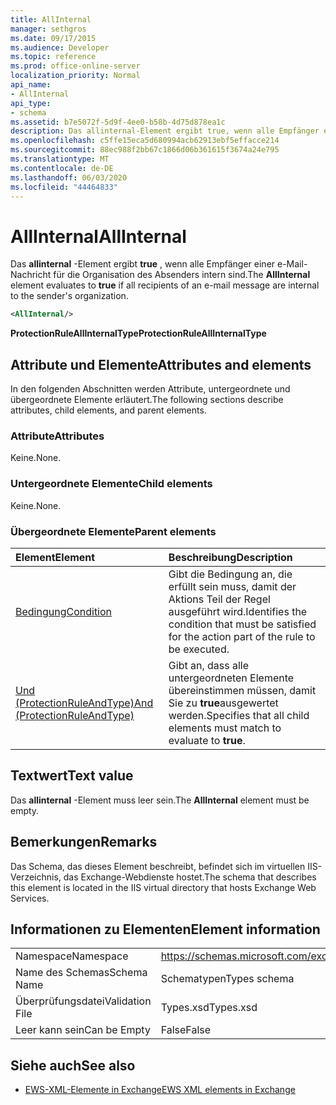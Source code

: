 ```yaml
---
title: AllInternal
manager: sethgros
ms.date: 09/17/2015
ms.audience: Developer
ms.topic: reference
ms.prod: office-online-server
localization_priority: Normal
api_name:
- AllInternal
api_type:
- schema
ms.assetid: b7e5072f-5d9f-4ee0-b58b-4d75d878ea1c
description: Das allinternal-Element ergibt true, wenn alle Empfänger einer e-Mail-Nachricht für die Organisation des Absenders intern sind.
ms.openlocfilehash: c5ffe15eca5d680994acb62913ebf5effacce214
ms.sourcegitcommit: 88ec988f2bb67c1866d06b361615f3674a24e795
ms.translationtype: MT
ms.contentlocale: de-DE
ms.lasthandoff: 06/03/2020
ms.locfileid: "44464833"
---
```

# <a name="allinternal"></a><span data-ttu-id="fb9c5-103">AllInternal</span><span class="sxs-lookup"><span data-stu-id="fb9c5-103">AllInternal</span></span>

<span data-ttu-id="fb9c5-104">Das **allinternal** -Element ergibt **true** , wenn alle Empfänger einer e-Mail-Nachricht für die Organisation des Absenders intern sind.</span><span class="sxs-lookup"><span data-stu-id="fb9c5-104">The **AllInternal** element evaluates to **true** if all recipients of an e-mail message are internal to the sender's organization.</span></span> 
  
```xml
<AllInternal/>
```

 <span data-ttu-id="fb9c5-105">**ProtectionRuleAllInternalType**</span><span class="sxs-lookup"><span data-stu-id="fb9c5-105">**ProtectionRuleAllInternalType**</span></span>
## <a name="attributes-and-elements"></a><span data-ttu-id="fb9c5-106">Attribute und Elemente</span><span class="sxs-lookup"><span data-stu-id="fb9c5-106">Attributes and elements</span></span>

<span data-ttu-id="fb9c5-107">In den folgenden Abschnitten werden Attribute, untergeordnete und übergeordnete Elemente erläutert.</span><span class="sxs-lookup"><span data-stu-id="fb9c5-107">The following sections describe attributes, child elements, and parent elements.</span></span>
  
### <a name="attributes"></a><span data-ttu-id="fb9c5-108">Attribute</span><span class="sxs-lookup"><span data-stu-id="fb9c5-108">Attributes</span></span>

<span data-ttu-id="fb9c5-109">Keine.</span><span class="sxs-lookup"><span data-stu-id="fb9c5-109">None.</span></span>
  
### <a name="child-elements"></a><span data-ttu-id="fb9c5-110">Untergeordnete Elemente</span><span class="sxs-lookup"><span data-stu-id="fb9c5-110">Child elements</span></span>

<span data-ttu-id="fb9c5-111">Keine.</span><span class="sxs-lookup"><span data-stu-id="fb9c5-111">None.</span></span>
  
### <a name="parent-elements"></a><span data-ttu-id="fb9c5-112">Übergeordnete Elemente</span><span class="sxs-lookup"><span data-stu-id="fb9c5-112">Parent elements</span></span>

|<span data-ttu-id="fb9c5-113">**Element**</span><span class="sxs-lookup"><span data-stu-id="fb9c5-113">**Element**</span></span>|<span data-ttu-id="fb9c5-114">**Beschreibung**</span><span class="sxs-lookup"><span data-stu-id="fb9c5-114">**Description**</span></span>|
|:-----|:-----|
|[<span data-ttu-id="fb9c5-115">Bedingung</span><span class="sxs-lookup"><span data-stu-id="fb9c5-115">Condition</span></span>](condition.md) <br/> |<span data-ttu-id="fb9c5-116">Gibt die Bedingung an, die erfüllt sein muss, damit der Aktions Teil der Regel ausgeführt wird.</span><span class="sxs-lookup"><span data-stu-id="fb9c5-116">Identifies the condition that must be satisfied for the action part of the rule to be executed.</span></span>  <br/> |
|[<span data-ttu-id="fb9c5-117">Und (ProtectionRuleAndType)</span><span class="sxs-lookup"><span data-stu-id="fb9c5-117">And (ProtectionRuleAndType)</span></span>](and-protectionruleandtype.md) <br/> |<span data-ttu-id="fb9c5-118">Gibt an, dass alle untergeordneten Elemente übereinstimmen müssen, damit Sie zu **true**ausgewertet werden.</span><span class="sxs-lookup"><span data-stu-id="fb9c5-118">Specifies that all child elements must match to evaluate to **true**.</span></span>  <br/> |
   
## <a name="text-value"></a><span data-ttu-id="fb9c5-119">Textwert</span><span class="sxs-lookup"><span data-stu-id="fb9c5-119">Text value</span></span>

<span data-ttu-id="fb9c5-120">Das **allinternal** -Element muss leer sein.</span><span class="sxs-lookup"><span data-stu-id="fb9c5-120">The **AllInternal** element must be empty.</span></span> 
  
## <a name="remarks"></a><span data-ttu-id="fb9c5-121">Bemerkungen</span><span class="sxs-lookup"><span data-stu-id="fb9c5-121">Remarks</span></span>

<span data-ttu-id="fb9c5-122">Das Schema, das dieses Element beschreibt, befindet sich im virtuellen IIS-Verzeichnis, das Exchange-Webdienste hostet.</span><span class="sxs-lookup"><span data-stu-id="fb9c5-122">The schema that describes this element is located in the IIS virtual directory that hosts Exchange Web Services.</span></span>
  
## <a name="element-information"></a><span data-ttu-id="fb9c5-123">Informationen zu Elementen</span><span class="sxs-lookup"><span data-stu-id="fb9c5-123">Element information</span></span>

|||
|:-----|:-----|
|<span data-ttu-id="fb9c5-124">Namespace</span><span class="sxs-lookup"><span data-stu-id="fb9c5-124">Namespace</span></span>  <br/> |https://schemas.microsoft.com/exchange/services/2006/types  <br/> |
|<span data-ttu-id="fb9c5-125">Name des Schemas</span><span class="sxs-lookup"><span data-stu-id="fb9c5-125">Schema Name</span></span>  <br/> |<span data-ttu-id="fb9c5-126">Schematypen</span><span class="sxs-lookup"><span data-stu-id="fb9c5-126">Types schema</span></span>  <br/> |
|<span data-ttu-id="fb9c5-127">Überprüfungsdatei</span><span class="sxs-lookup"><span data-stu-id="fb9c5-127">Validation File</span></span>  <br/> |<span data-ttu-id="fb9c5-128">Types.xsd</span><span class="sxs-lookup"><span data-stu-id="fb9c5-128">Types.xsd</span></span>  <br/> |
|<span data-ttu-id="fb9c5-129">Leer kann sein</span><span class="sxs-lookup"><span data-stu-id="fb9c5-129">Can be Empty</span></span>  <br/> |<span data-ttu-id="fb9c5-130">False</span><span class="sxs-lookup"><span data-stu-id="fb9c5-130">False</span></span>  <br/> |
   
## <a name="see-also"></a><span data-ttu-id="fb9c5-131">Siehe auch</span><span class="sxs-lookup"><span data-stu-id="fb9c5-131">See also</span></span>

- [<span data-ttu-id="fb9c5-132">EWS-XML-Elemente in Exchange</span><span class="sxs-lookup"><span data-stu-id="fb9c5-132">EWS XML elements in Exchange</span></span>](ews-xml-elements-in-exchange.md)

